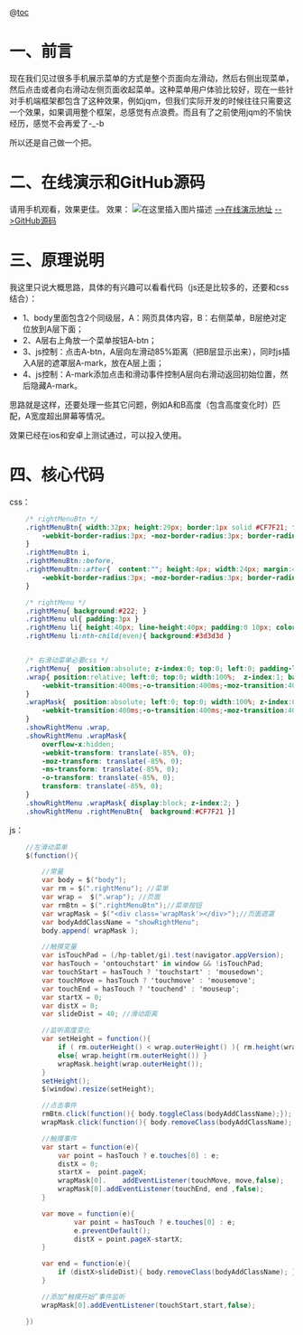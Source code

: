 @[toc](javascript结合css3制作手机菜单左滑特效（附演示地址和源码）)

# 一、前言

现在我们见过很多手机展示菜单的方式是整个页面向左滑动，然后右侧出现菜单，然后点击或者向右滑动左侧页面收起菜单。这种菜单用户体验比较好，现在一些针对手机端框架都包含了这种效果，例如jqm，但我们实际开发的时候往往只需要这一个效果，如果调用整个框架，总感觉有点浪费。而且有了之前使用jqm的不愉快经历，感觉不会再爱了-_-b

所以还是自己做一个把。

# 二、在线演示和GitHub源码
请用手机观看，效果更佳。
效果：
![在这里插入图片描述](https://img-blog.csdnimg.cn/20191015143155976.gif)
[-->在线演示地址](https://lujingtao.github.io/phone-menu-slide-using-javascript-css3/)
[-->GitHub源码](https://github.com/lujingtao/phone-menu-slide-using-javascript-css3)

# 三、原理说明
我这里只说大概思路，具体的有兴趣可以看看代码（js还是比较多的，还要和css结合）：

- 1、body里面包含2个同级层，A：网页具体内容，B：右侧菜单，B层绝对定位放到A层下面；
- 2、A层右上角放一个菜单按钮A-btn；
- 3、js控制：点击A-btn，A层向左滑动85%距离（把B层显示出来），同时js插入A层的遮罩层A-mark，放在A层上面；
- 4、js控制：A-mark添加点击和滑动事件控制A层向右滑动返回初始位置，然后隐藏A-mark。

思路就是这样，还要处理一些其它问题，例如A和B高度（包含高度变化时）匹配，A宽度超出屏幕等情况。

效果已经在ios和安卓上测试通过，可以投入使用。

# 四、核心代码
css：

```css
	/* rightMenuBtn */
	.rightMenuBtn{ width:32px; height:29px; border:1px solid #CF7F21; float:right; margin:12px 5px 0 0;  background:#dd8c28;
		-webkit-border-radius:3px; -moz-border-radius:3px; border-radius:3px; 
	}
	.rightMenuBtn i,
	.rightMenuBtn::before,
	.rightMenuBtn::after{  content:""; height:4px; width:24px; margin:4px auto 0 auto; display:block;  background:#fff; overflow:hidden; 
		-webkit-border-radius:3px; -moz-border-radius:3px; border-radius:3px; 
	}

	/* rightMenu */
	.rightMenu{ background:#222; }
	.rightMenu ul{ padding:3px }
	.rightMenu li{ height:40px; line-height:40px; padding:0 10px; color:#ccc; background:#333; border-bottom:1px solid #555   }
	.rightMenu li:nth-child(even){ background:#3d3d3d }	


	/* 右滑动菜单必要css */
	.rightMenu{  position:absolute; z-index:0; top:0; left:0; padding-left:15%; width:85%; min-height:100%;  }
	.wrap{ position:relative; left:0; top:0; width:100%;  z-index:1; background:#fff; min-height:100%;
		-webkit-transition:400ms;-o-transition:400ms;-moz-transition:400ms;transition:400ms;
	}
	.wrapMask{  position:absolute; left:0; top:0; width:100%; z-index:0; min-height:100%;  
		-webkit-transition:400ms;-o-transition:400ms;-moz-transition:400ms;transition:400ms;
	}
	.showRightMenu .wrap,
	.showRightMenu .wrapMask{
		overflow-x:hidden;
    	-webkit-transform: translate(-85%, 0);
        -moz-transform: translate(-85%, 0);
        -ms-transform: translate(-85%, 0);
        -o-transform: translate(-85%, 0);
        transform: translate(-85%, 0);
	}
	.showRightMenu .wrapMask{ display:block; z-index:2; }
	.showRightMenu .rightMenuBtn{  background:#CF7F21 }]	
```

js：

```csharp
	//左滑动菜单
	$(function(){

		//常量
		var body = $("body");
		var rm = $(".rightMenu"); //菜单
		var wrap =  $(".wrap"); //页面
		var rmBtn = $(".rightMenuBtn");//菜单按钮
		var wrapMask = $("<div class='wrapMask'></div>");//页面遮罩
		var bodyAddClassName = "showRightMenu";
		body.append( wrapMask );

		//触摸变量
		var isTouchPad = (/hp-tablet/gi).test(navigator.appVersion);
		var hasTouch = 'ontouchstart' in window && !isTouchPad;
		var touchStart = hasTouch ? 'touchstart' : 'mousedown';
		var touchMove = hasTouch ? 'touchmove' : 'mousemove';
		var touchEnd = hasTouch ? 'touchend' : 'mouseup';
		var startX = 0;
		var distX = 0;
		var slideDist = 40; //滑动距离

		//监听高度变化
		var setHeight = function(){
			if ( rm.outerHeight() < wrap.outerHeight() ){ rm.height(wrap.outerHeight());  }
			else{ wrap.height(rm.outerHeight()) }
			wrapMask.height(wrap.outerHeight());
		}
		setHeight();
		$(window).resize(setHeight);

		//点击事件
		rmBtn.click(function(){ body.toggleClass(bodyAddClassName);});
		wrapMask.click(function(){ body.removeClass(bodyAddClassName); });

		//触摸事件
		var start = function(e){
			var point = hasTouch ? e.touches[0] : e;
			distX = 0;
			startX =  point.pageX; 
			wrapMask[0].	addEventListener(touchMove, move,false);
			wrapMask[0].addEventListener(touchEnd, end ,false);
		}

		var move = function(e){
				var point = hasTouch ? e.touches[0] : e;
				e.preventDefault();
				distX = point.pageX-startX;
		}

		var end = function(e){
			if (distX>slideDist){ body.removeClass(bodyAddClassName); }
		}

		//添加“触摸开始”事件监听
		wrapMask[0].addEventListener(touchStart,start,false);

	})
```
